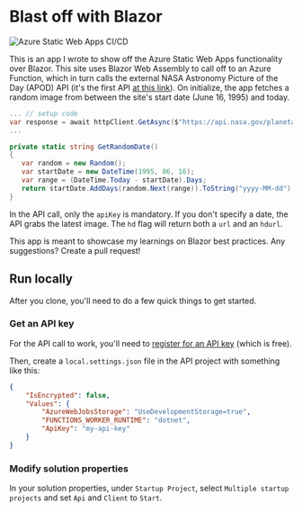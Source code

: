 # Blast off with Blazor

![Azure Static Web Apps CI/CD](https://github.com/daveabrock/NASAImageOfDay/workflows/Azure%20Static%20Web%20Apps%20CI/CD/badge.svg)

This is an app I wrote to show off the Azure Static Web Apps functionality over Blazor. This site uses Blazor Web Assembly to call off to an Azure Function, which in turn calls the external NASA Astronomy Picture of the Day (APOD) API (it's the first API [at this link](https://api.nasa.gov)). On initialize, the app fetches a random image from between the site's start date (June 16, 1995) and today.

```csharp
... // setup code
var response = await httpClient.GetAsync($"https://api.nasa.gov/planetary/apod?api_key={apiKey}&hd=true&date={GetRandomDate()}");
...

private static string GetRandomDate()
{
   var random = new Random();
   var startDate = new DateTime(1995, 06, 16);
   var range = (DateTime.Today - startDate).Days;
   return startDate.AddDays(random.Next(range)).ToString("yyyy-MM-dd");
}
```

In the API call, only the `apiKey` is mandatory. If you don't specify a date, the API grabs the latest image. The `hd` flag will return both a `url` and an `hdurl`.

This app is meant to showcase my learnings on Blazor best practices. Any suggestions? Create a pull request!

## Run locally

After you clone, you'll need to do a few quick things to get started.

### Get an API key
For the API call to work, you'll need to [register for an API key](https://api.nasa.gov/#signUp) (which is free). 

Then, create a `local.settings.json` file in the API project with something like this:

```json
{
	"IsEncrypted": false,
	"Values": {
		"AzureWebJobsStorage": "UseDevelopmentStorage=true",
		"FUNCTIONS_WORKER_RUNTIME": "dotnet",
		"ApiKey": "my-api-key"
	}
}
```

### Modify solution properties

In your solution properties, under `Startup Project`, select `Multiple startup projects` and set `Api` and `Client` to `Start`.



